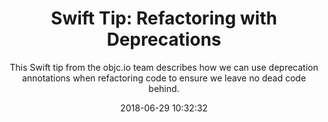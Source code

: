 ---
title: "Swift Tip: Refactoring with Deprecations"
subtitle: "This Swift tip from the objc.io team describes how we can use deprecation annotations when refactoring code to ensure we leave no dead code behind."
tags: ["refactoring"]
link: "https://www.objc.io/blog/2018/06/26/refactoring-with-deprecations/"
date: "2018-06-29 10:32:32"
---